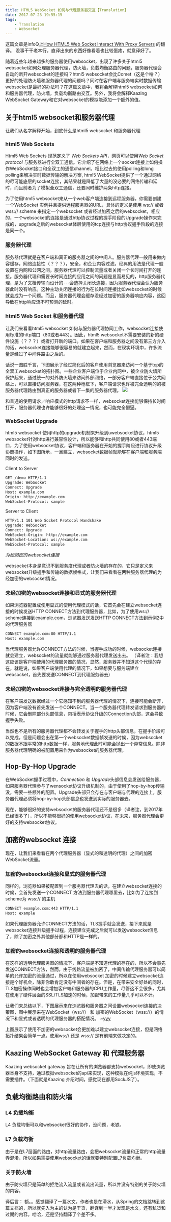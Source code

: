 ```yaml
---
title: HTML5 WebSocket 如何与代理服务器交互【Translation】
date: 2017-07-23 19:55:15
tags:
	- Translation
	- Websocket
---
```


这篇文章是infoQ上[How HTML5 Web Socket Interact With Proxy Servers](https://www.infoq.com/articles/Web-Sockets-Proxy-Servers) 的翻译。
没事干干老本行，直译出来的东西好像看着也比较蛋疼，就意译好了。

随着近些年越来越多的服务器使用websocket，出现了许多关于html5 websocket如何处理服务器代理，防火墙，负载均衡路由的问题，服务器代理会自动的断开websocket的连接吗？html5 websocket会比Comet（这是个啥？）更好的处理防火墙和服务器代理的问题吗？同时在客户端与服务端实时数据传输websocket是最好的办法吗？在这篇文章中，我将会解释html5 websocket如何和服务器代理，防火墙，负载均衡路由交互。另外，我将会解释Kaazing WebSocket Gateway和它对websocket的模拟能添加一个额外的值。

## 关于html5 websocket和服务器代理
让我们从名字解释开始，到底什么是html5 websocket 和服务器代理

### html5 Web Sockets
Html5 Web Sockets 规范定义了 *Web Sockets API*，网页可以使用*Web Socket protocol* 与服务器进行全双工通信。它介绍了在网络上一个socket连接上如何操作WebSocket接口和全双工的通信channel。相比过去的使用polling和long polling来解决实时数据传输的解决方案, html5 WebSocket提供了一个通过网络的尽可能底层的socket连接，其结果就是降低了大量的没必要的网络传输和延时，而且前者为了模拟全双工通信，还要同时维护两条http连接。

为了使用html5 websocket来从一个web客户端连接到远程服务器，你需要创建一个WebSocket 实例并且提供远程服务器的URL，具体的定义是使用 ws:// 或者 wss:// scheme 来指定一个websocket 或者经过加密之后的websocket，相应的，一个websocket的连接是通过http协议过程的握手阶段的Upgrade操作来完成的，upgrade之后的websocket体层使用的tcp连接与http协议握手阶段的连接是同一个。

### 服务器代理
服务器代理就是在客户端和真正的服务器之间的中间人。服务器代理一般用来做内容缓存，网络连接性（？？？），安全，和企业内容过滤。经典的用法是代理一般设置在内网和公网之间，服务器代理可以控制流量或者关闭一个长时间打开的连接。服务器代理和需要长时间连接的应用之间的问题是显而易见的，http服务器代理，是为了文档传输而设计的---会选择关闭长连接，因为服务器代理会认为服务器此时没有响应。这种主动关闭连接的行为在长时间连接比如websocket的时候就会成为一个问题。而且，服务器代理会缓存没经过加密的服务器响应内容，这回导致在http响应流不可预测的延时。

### html5 Web Socket 和服务器代理
让我们来看看html5 websocket 如何与服务器代理协同工作，websocket连接使用标准的http端口（80或者443）。因此，html5 websocket不需要安装的新的硬件设施（？？？）或者打开新的端口。如果在客户端和服务器之间没有第三方介入的话，websocket连接能够很容易的就建立起来，然而，在现实环境中，许多流量是经过了中间件路由之后的。

话说一图胜千言，下图展示了经过简化后的客户使用浏览器来访问一个基于tcp的全双工websocket的拓扑图。一些企业客户端位于企业内网中，被企业防火墙所保护起来，通过统一的对外防火墙来访问外部网络，一部分客户端直接位于公共网络上，可以直接访问服务器，在这两种枪框下，客户端请求也许被完全透明的的被服务器代理路由到真正的服务器或者下一集的服务器代理。
![](https://cdn.infoq.com/statics_s2_20170718-0237/resource/articles/Web-Sockets-Proxy-Servers/en/resources/websockets1.png)

和普通的使用请求／响应模式的http请求不一样，websocket连接能够保持长时间打开，服务器代理也许能够很好的处理这一情况，也可能完全懵逼。

### WebSocket Upgrade
html5 websocket 使用http的upgrade机制来升级到uwebsocket协议，html5 websocket针对http进行兼容性设计，所以能够和http共同使用80或者443端口，为了使用websocket协议，客户端和服务器在开始的握手阶段进行协议升级协商操作，如下图所示，一旦建立，websocket数据帧就能够在客户端和服务端同时的发送。

Client to Server
```html
GET /demo HTTP/1.1
Upgrade: WebSocket
Connect: Upgrade
Host: example.com
Origin: http://example.com
WebSocket-Protocol: sample
```

Server to Client
```html
HTTP/1.1 101 Web Socket Protocol Handshake
Upgrade: WebSocket
Connect: Upgrade
WebSocket-Origin: http://example.com
WebSocket-Location: ws://example.com
WebSocket-Protocol: sample
```
*为经加密的websocket连接*

websocket本身是意识不到服务度代理或者防火墙的存在的，它只是定义来websocket升级握手和传输的数据帧格式，让我们来看看在两种服务器代理的为经加密的websocket情况。

### 未经加密的websocket连接和显式的服务器代理
如果浏览器配置成使用显式的使用代理模式的话，它首先会在建立websocket连接的时候发送HTTP CONNECT方法到代理服务器，比如，为了使用ws://   scheme连接到example.com，浏览器发送发送HTTP CONNECT方法到示例2中的代理服务器
```html
CONNECT example.com:80 HTTP/1.1
Host: example.com
```
当代理服务器允许CONNECT方法的时候，当握手成功的时候，websocket连接就会建立，websocket的流量就能够通过服务器代理发送出去。
（译者注：我想这应该是客户端使用的代理服务器的情况，显然，服务器并不知道这个代理的存在，就是说，如果客户端使用代理的情况下，如果想要与服务端建立websocket，首先要发送CONNECT到代理服务器去）

### 未经加密的websocket连接与完全透明的服务器代理
在客户端发送数据经过一个它感知不到的服务器代理的情况下，连接可能会断开，因为客户端没有首先发送一个CONNECT。当一个服务器代理转发请求到服务器的时候，它会删除部分头部信息，包括表示协议升级的Connection头部，这会导致握手失败。

当然也不是所有的服务器代理都不会转发关于握手的http头部信息，在握手阶段可以完成，但是问题会出在第一个websocket数据帧发送的时候，因为websocket的数据不跟平常的http数据一样，服务地代理此时可能会抛出一个异常信息。除非服务器代理明确的被配置用来作为websocket的服务器代理。

## Hop-By-Hop Upgrade
在WebSocket握手过程中，*Connection* 和 *Upgrade*头部信息会发送给服务器，如果服务器代理参与了wensocket协议升级机制的，由于使用了hop-by-hop传输没，需要一些额外的配置。Upgrade头部只会存在与客户端与代理的连接上，服务器代理必须将hop-by-hop头部信息也发送到实际的服务器去。

现在，能够很好的支持websocket的服务器代理还不是很多（译者注，到2017年已经很多了），所以不能够很好的使用websocket协议，在未来，服务器代理会更好的支持websocket协议。

## 加密的websocket 连接
现在，让我们来看看在两个代理服务器（显式的和透明的代理）之间的加密WebSocket流量。

### 加密的websocket连接和显式的服务器代理
同样的，浏览器如果被配置到一个服务器代理去的话，在建立websocket连接的时候，会首先发送一个CONNECT 方法到服务器代理哪里去，比如为了连接到scheme为 wss:// 的主机
```html
CONNECT example.com:443 HTTP/1.1
Host: example
```
如果代理服务器允许CONNECT方法的话，TLS握手就会发送，接下来就是websocket连接升级握手过程，连接建立完成之后就可以发送websocket信息了，除了加密之外其他部分都和HTTP是一样的。

### 加密的websocket连接和透明的服务器代理
在这样的透明代理服务器的情况下，客户端是不知道代理的存在的，所以不会事先发送CONNECT方法，然而，由于线路流量被加密了，中间传输代理服务器可以简单的允许加密的流量通过，所以在使用websocket 加密的时候建立websocket连接是个好机会，除非你敢肯定没有中间者的存在。但是，在带来安全好处的同时，TLS加密操作同时也会增加客户端和服务器的CPU工作量，尽管这不会很多，尤其在使用了硬件层面的SSL/TLS加速的时候，加密带来的工作量几乎可以不计。

让我们来总结以下，下图展示来在浏览器和服务器之间设置websocket连接的决策图，图中展示来在WebSocket（ws://） 和 加密的WebSocket（wss://）的情况下和显式或者透明的代理服务器的搭配情况。
~[yyy](https://cdn.infoq.com/statics_s2_20170718-0237/resource/articles/Web-Sockets-Proxy-Servers/en/resources/websockets2.png)

上图展示了使用不加密的websocket会更加难以建立websocket连接，但是网络拓扑结果会简单一点。使用ws:// 还是 wss:// 是有前端来做决定的。

## Kaazing  WebSocket Gateway  和 代理服务器

Kaazing websocket gateway 旨在让所有的浏览器都支持websocket，即使浏览器本身不支持，通过模拟websocket的api来实现，这种模拟在纯js环境实现，不需要插件。（下面就是Kaazing 介绍时间，感觉现在都用SockJS了）。


## 负载均衡路由和防火墙

### L4 负载均衡
L4 负载均衡可以和websocket很好的协作，没问题，老铁。

### L7 负载均衡
由于是在L7层面的路由，对http流量路由，会把websocket流量和正常的http流量弄混淆，所以如果需要使用websocket的话就要特别配置L7负载均衡。

### 关于防火墙
由于防火墙只是简单的拒绝流入流量或者流出流量，所以并没有特别的关于防火墙的内容。


译后言：
额。。感觉翻译了一篇水文，作者也是在滑水，从Spring的文档跳转到这篇文档的，所以就先入为主的认为是干货，翻译到一半才发现是水文，还有私货和过期的内容。哈哈，还是坚持翻译了个差不多。

